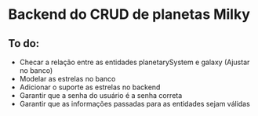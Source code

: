 # Backend do CRUD de planetas Milky

## To do:

* Checar a relação entre as entidades planetarySystem e galaxy (Ajustar no banco)
* Modelar as estrelas no banco
* Adicionar o suporte as estrelas no backend
* Garantir que a senha do usuário é a senha correta
* Garantir que as informações passadas para as entidades sejam válidas